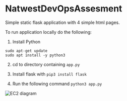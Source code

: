 # NatwestDevOpsAssesment

Simple static flask application with 4 simple html pages. 

To run application locally do the following:

1) Install Python
 ``` shell 
 sudo apt-get update
 sudo apt install -y python3
 ```

2) cd to directory containing `app.py`

3) Install flask with `pip3 install flask`

4) Run the following command `python3 app.py`

![EC2 diagram](https://i.imgur.com/NGXAmaK.png)




